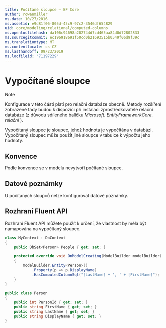 ```yaml
---
title: Počítané sloupce – EF Core
author: rowanmiller
ms.date: 10/27/2016
ms.assetid: e9d81f06-805d-45c9-97c2-3546df654829
uid: core/modeling/relational/computed-columns
ms.openlocfilehash: da106c94698a202744d7cd465aa84d0d72802833
ms.sourcegitcommit: ec196918691f50cd0b21693515b0549f06d9f39c
ms.translationtype: MT
ms.contentlocale: cs-CZ
ms.lasthandoff: 09/23/2019
ms.locfileid: "71197229"
---
```

# <a name="computed-columns"></a>Vypočítané sloupce

> [!NOTE]  
> Konfigurace v této části platí pro relační databáze obecně. Metody rozšíření zobrazené tady budou k dispozici při instalaci zprostředkovatele relační databáze (z důvodu sdíleného balíčku *Microsoft. EntityFrameworkCore. relační* ).

Vypočítaný sloupec je sloupec, jehož hodnota je vypočítána v databázi. Vypočítaný sloupec může použít jiné sloupce v tabulce k výpočtu jeho hodnoty.

## <a name="conventions"></a>Konvence

Podle konvence se v modelu nevytvoří počítané sloupce.

## <a name="data-annotations"></a>Datové poznámky

U počítaných sloupců nelze konfigurovat datové poznámky.

## <a name="fluent-api"></a>Rozhraní Fluent API

Rozhraní Fluent API můžete použít k určení, že vlastnost by měla být namapována na vypočítaný sloupec.

<!-- [!code-csharp[Main](samples/core/relational/Modeling/FluentAPI/Relational/ComputedColumn.cs?highlight=9)] -->
``` csharp
class MyContext : DbContext
{
    public DbSet<Person> People { get; set; }

    protected override void OnModelCreating(ModelBuilder modelBuilder)
    {
        modelBuilder.Entity<Person>()
            .Property(p => p.DisplayName)
            .HasComputedColumnSql("[LastName] + ', ' + [FirstName]");
    }
}

public class Person
{
    public int PersonId { get; set; }
    public string FirstName { get; set; }
    public string LastName { get; set; }
    public string DisplayName { get; set; }
}
```
